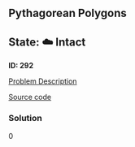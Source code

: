 ## Pythagorean Polygons

## State: :cloud: **Intact**

**ID: 292**

[Problem Description](https://projecteuler.net/problem=292)

[Source code](main.cpp)

### Solution
0
